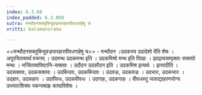```yaml
---
index: 6.3.60
index_padded: 6.3.060
sutra: मन्थौदनसक्तुबिन्दुवज्रभारहारवीवधगाहेषु च
vritti: balamanorama

---
```

<<मन्थौदनसक्तुबिन्दुवज्रभारहारवीवधगाहेषु च>> - मन्थौदन ।उदकस्य उदादेशो वे॑ति शेषः । अपूरयितव्यार्थं वचनम् । उदमन्थ उदकमन्थ इति । उदकमिश्रो मन्थ इति विग्रहः । द्रवद्रव्यसम्पृक्ताः सक्तवो मन्थः । भर्जितयवपिष्टानि-सक्तवः । उदौदन उदकौदन इति । उदकमिश्र इत्यर्थः । इत्यादीति । उदसक्तवः, उदकसक्तवः । उदबिन्दवः, उदकबिन्दवः । उदवज्रः, उदकवज्रः । उदभारः, उदकभारः । उदहारः, उदकहारः । उदवीवधः, उदकवीवधः । उदगाहः, उदकगाहः । वीवधस्तु जलाद्याहरणयोग्य उभयतःशिक्यः स्कन्तबाह्रः काष्ठविशेषः । 
